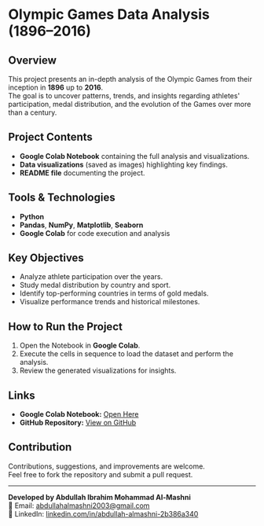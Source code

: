 # Olympic Games Data Analysis (1896–2016)

## Overview
This project presents an in-depth analysis of the Olympic Games from their inception in **1896** up to **2016**.  
The goal is to uncover patterns, trends, and insights regarding athletes' participation, medal distribution, and the evolution of the Games over more than a century.

## Project Contents
- **Google Colab Notebook** containing the full analysis and visualizations.
- **Data visualizations** (saved as images) highlighting key findings.
- **README file** documenting the project.

## Tools & Technologies
- **Python**
- **Pandas**, **NumPy**, **Matplotlib**, **Seaborn**
- **Google Colab** for code execution and analysis

## Key Objectives
- Analyze athlete participation over the years.
- Study medal distribution by country and sport.
- Identify top-performing countries in terms of gold medals.
- Visualize performance trends and historical milestones.

## How to Run the Project
1. Open the Notebook in **Google Colab**.
2. Execute the cells in sequence to load the dataset and perform the analysis.
3. Review the generated visualizations for insights.

## Links
- **Google Colab Notebook:** [Open Here](PUT_YOUR_COLAB_LINK_HERE)  
- **GitHub Repository:** [View on GitHub](PUT_YOUR_GITHUB_LINK_HERE)

## Contribution
Contributions, suggestions, and improvements are welcome.  
Feel free to fork the repository and submit a pull request.

---

**Developed by Abdullah Ibrahim Mohammad Al-Mashni**  
📧 Email: [abdullahalmashni2003@gmail.com](mailto:abdullahalmashni2003@gmail.com)  
🔗 LinkedIn: [linkedin.com/in/abdullah-almashni-2b386a340](https://www.linkedin.com/in/abdullah-almashni-2b386a340/)  
